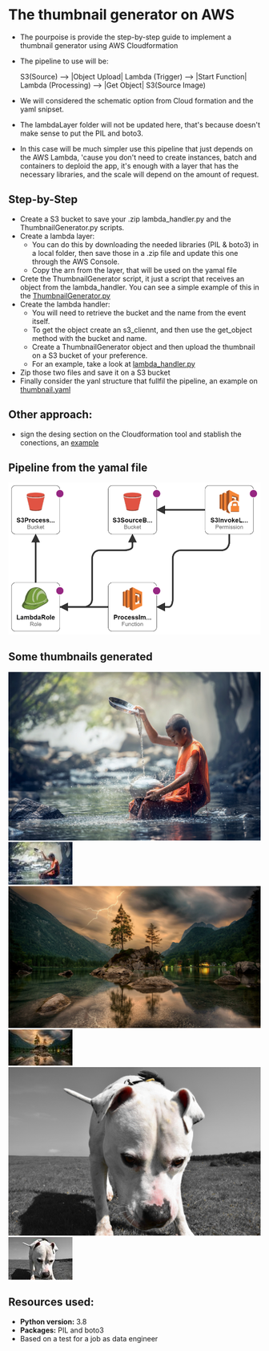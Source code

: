 # The thumbnail generator on AWS

* The pourpoise is provide the step-by-step guide to implement a thumbnail generator using AWS Cloudformation
* The pipeline to use will be:
  
  S3(Source) --> |Object Upload| Lambda (Trigger) --> |Start Function| Lambda (Processing) --> |Get Object| S3(Source Image)
  
* We will considered the schematic option from Cloud formation and the yaml snipset.
* The lambdaLayer folder will not be updated here, that's because doesn't make sense to put the PIL and boto3.
* In this case will be much simpler use this pipeline that just depends on the AWS Lambda, 'cause you don't need to create instances, batch and containers to deploid the app, it's enough with a layer that has the necessary libraries, and the scale will depend on the amount of request.

## Step-by-Step
* Create a S3 bucket to save your .zip lambda_handler.py and the ThumbnailGenerator.py scripts.
* Create a lambda layer:
  - You can do this by downloading the needed libraries (PIL & boto3) in a local folder, then save those in a .zip file and update this one through the AWS Console.
  - Copy the arn from the layer, that will be used on the yamal file
* Crete the ThumbnailGenerator script, it just a script that receives an object from the lambda_handler. You can see a simple example of this in the [ThumbnailGenerator.py](lambdaHandler/ThumbnailGenerator.py)
* Create the lambda handler:
  - You will need to retrieve the bucket and the name from the event itself.
  - To get the object create an s3_cliennt, and then use the get_object method with the bucket and name.
  - Create a ThumbnailGenerator object and then upload the thumbnail on a S3 bucket of your preference.
  - For an example, take a look at [lambda_handler.py](lambdaHandler/lambda_handler.py)
* Zip those two files and save it on a S3 bucket
* Finally consider the yanl structure that fullfil the pipeline, an example on [thumbnail.yaml](CloudFormation/thumnail2.yaml)

## Other approach: 
* sign the desing section on the Cloudformation tool and stablish the conections, an [example](CloudFormation/thumnailGen.png)

## Pipeline from the yamal file
![structure from yamal](CloudFormation/pipeline.png)

## Some thumbnails generated
![boy](Images/boy.jpg) ![](thumbnails/boy.jpg)
![boy](Images/nature.jpg) ![](thumbnails/nature.jpg)
![boy](Images/pitbull.jpg) ![](thumbnails/pitbull.jpg)

## Resources used:
* **Python version:** 3.8
* **Packages:** PIL and boto3
* Based on a test for a job as data engineer

